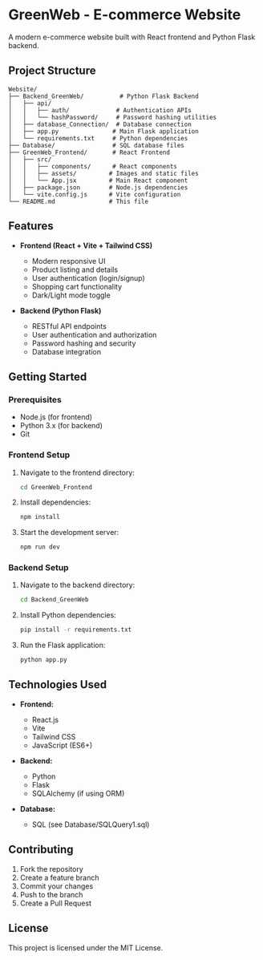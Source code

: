 # GreenWeb - E-commerce Website

A modern e-commerce website built with React frontend and Python Flask backend.

## Project Structure

```
Website/
├── Backend_GreenWeb/          # Python Flask Backend
│   ├── api/
│   │   ├── auth/             # Authentication APIs
│   │   └── hashPassword/     # Password hashing utilities
│   ├── database_Connection/  # Database connection
│   ├── app.py               # Main Flask application
│   └── requirements.txt     # Python dependencies
├── Database/                # SQL database files
├── GreenWeb_Frontend/       # React Frontend
│   ├── src/
│   │   ├── components/      # React components
│   │   ├── assets/         # Images and static files
│   │   └── App.jsx         # Main React component
│   ├── package.json        # Node.js dependencies
│   └── vite.config.js      # Vite configuration
└── README.md               # This file
```

## Features

- **Frontend (React + Vite + Tailwind CSS)**
  - Modern responsive UI
  - Product listing and details
  - User authentication (login/signup)
  - Shopping cart functionality
  - Dark/Light mode toggle

- **Backend (Python Flask)**
  - RESTful API endpoints
  - User authentication and authorization
  - Password hashing and security
  - Database integration

## Getting Started

### Prerequisites

- Node.js (for frontend)
- Python 3.x (for backend)
- Git

### Frontend Setup

1. Navigate to the frontend directory:
   ```bash
   cd GreenWeb_Frontend
   ```

2. Install dependencies:
   ```bash
   npm install
   ```

3. Start the development server:
   ```bash
   npm run dev
   ```

### Backend Setup

1. Navigate to the backend directory:
   ```bash
   cd Backend_GreenWeb
   ```

2. Install Python dependencies:
   ```bash
   pip install -r requirements.txt
   ```

3. Run the Flask application:
   ```bash
   python app.py
   ```

## Technologies Used

- **Frontend:**
  - React.js
  - Vite
  - Tailwind CSS
  - JavaScript (ES6+)

- **Backend:**
  - Python
  - Flask
  - SQLAlchemy (if using ORM)

- **Database:**
  - SQL (see Database/SQLQuery1.sql)

## Contributing

1. Fork the repository
2. Create a feature branch
3. Commit your changes
4. Push to the branch
5. Create a Pull Request

## License

This project is licensed under the MIT License. 